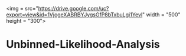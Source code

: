 <img = src="https://drive.google.com/uc?export=view&id=1VjogeXABRBYJygsGfP8bTxbuLgi1Yevl" width = "500" height = "300">


# Unbinned-Likelihood-Analysis
